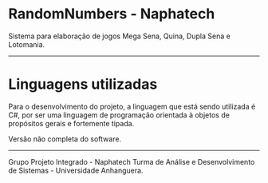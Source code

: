 # RandomNumbers - Naphatech

Sistema para elaboração de jogos Mega Sena, Quina, Dupla Sena e Lotomania.
_____________

# Linguagens utilizadas

Para o desenvolvimento do projeto, a linguagem que está sendo utilizada é C#, por ser uma linguagem de programação orientada à objetos de propósitos gerais e fortemente tipada.

Versão não completa do software. 
_____________
Grupo Projeto Integrado - Naphatech
Turma de Análise e Desenvolvimento de Sistemas - Universidade Anhanguera.

